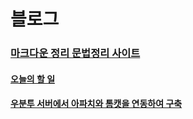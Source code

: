 # 블로그
### [마크다운 정리 문법정리 사이트](https://inpa.tistory.com/entry/MarkDown-%F0%9F%93%9A-%EB%A7%88%ED%81%AC%EB%8B%A4%EC%9A%B4-%EB%AC%B8%EB%B2%95-%F0%9F%92%AF-%EC%A0%95%EB%A6%AC)

#### [오늘의 할 일](./web8-29.md)  
#### [우분투 서버에서 아파치와 톰캣을 연동하여 구축](./web9-6.md)
